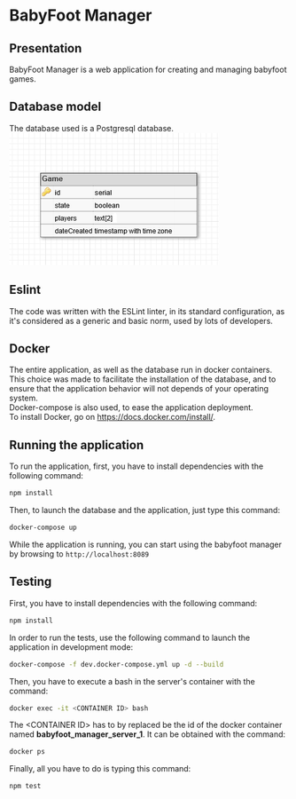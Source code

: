 # BabyFoot Manager
## Presentation
BabyFoot Manager is a web application for creating and managing babyfoot games.

## Database model
The database used is a Postgresql database.  
![Database schema](doc/resources/babyfoot_database.png)

## Eslint
The code was written with the ESLint linter, in its standard configuration, as it's considered as a generic and basic norm, used by lots of developers.

## Docker
The entire application, as well as the database run in docker containers.
This choice was made to facilitate the installation of the database, and to ensure that the application behavior will not depends of your operating system.   
Docker-compose is also used, to ease the application deployment.  
To install Docker, go on https://docs.docker.com/install/. 

## Running the application
To run the application, first, you have to install dependencies with the following command:
```sh
npm install
```
Then, to launch the database and the application, just type this command:
```sh
docker-compose up
```
While the application is running, you can start using the babyfoot manager by browsing to
`http://localhost:8089`

## Testing
First, you have to install dependencies with the following command:
```sh
npm install
```
In order to run the tests, use the following command to launch the application in development mode:
```sh
docker-compose -f dev.docker-compose.yml up -d --build
``` 
Then, you have to execute a bash in the server's container with the command:
```sh
docker exec -it <CONTAINER ID> bash
```
The \<CONTAINER ID\> has to by replaced be the id of the docker container named **babyfoot_manager_server_1**.
It can be obtained with the command:
```sh
docker ps
```   
Finally, all you have to do is typing this command:
```sh
npm test
``` 
